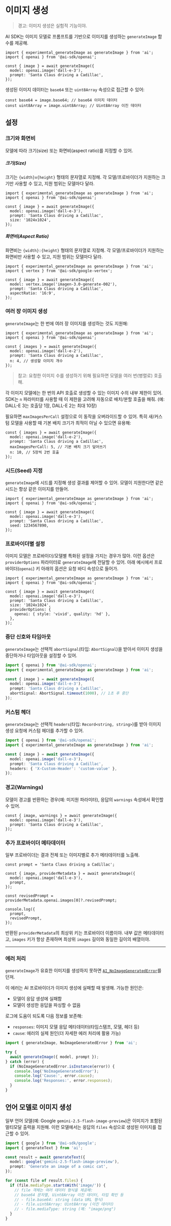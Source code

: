 # 이미지 생성

> 경고: 이미지 생성은 실험적 기능이야.

AI SDK는 이미지 모델로 프롬프트를 기반으로 이미지를 생성하는 `generateImage` 함수를 제공해.

```tsx
import { experimental_generateImage as generateImage } from 'ai';
import { openai } from '@ai-sdk/openai';

const { image } = await generateImage({
  model: openai.image('dall-e-3'),
  prompt: 'Santa Claus driving a Cadillac',
});
```

생성된 이미지 데이터는 `base64` 또는 `uint8Array` 속성으로 접근할 수 있어:

```tsx
const base64 = image.base64; // base64 이미지 데이터
const uint8Array = image.uint8Array; // Uint8Array 이진 데이터
```

## 설정

### 크기와 화면비

모델에 따라 크기(size) 또는 화면비(aspect ratio)를 지정할 수 있어.

##### 크기(Size)

크기는 `{width}x{height}` 형태의 문자열로 지정해.
각 모델/프로바이더가 지원하는 크기만 사용할 수 있고, 지원 범위는 모델마다 달라.

```tsx highlight={"7"}
import { experimental_generateImage as generateImage } from 'ai';
import { openai } from '@ai-sdk/openai';

const { image } = await generateImage({
  model: openai.image('dall-e-3'),
  prompt: 'Santa Claus driving a Cadillac',
  size: '1024x1024',
});
```

##### 화면비(Aspect Ratio)

화면비는 `{width}:{height}` 형태의 문자열로 지정해.
각 모델/프로바이더가 지원하는 화면비만 사용할 수 있고, 지원 범위는 모델마다 달라.

```tsx highlight={"7"}
import { experimental_generateImage as generateImage } from 'ai';
import { vertex } from '@ai-sdk/google-vertex';

const { image } = await generateImage({
  model: vertex.image('imagen-3.0-generate-002'),
  prompt: 'Santa Claus driving a Cadillac',
  aspectRatio: '16:9',
});
```

### 여러 장 이미지 생성

`generateImage`는 한 번에 여러 장 이미지를 생성하는 것도 지원해:

```tsx highlight={"7"}
import { experimental_generateImage as generateImage } from 'ai';
import { openai } from '@ai-sdk/openai';

const { images } = await generateImage({
  model: openai.image('dall-e-2'),
  prompt: 'Santa Claus driving a Cadillac',
  n: 4, // 생성할 이미지 개수
});
```

> 참고: 요청한 이미지 수를 생성하기 위해 필요하면 모델을 여러 번(병렬로) 호출해.

각 이미지 모델에는 한 번의 API 호출로 생성할 수 있는 이미지 수의 내부 제한이 있어. SDK는 `n` 파라미터를 사용할 때 이 제한을 고려해 자동으로 배치/분할 호출을 해줘. (예: DALL-E 3는 호출당 1장, DALL-E 2는 최대 10장)

필요하면 `maxImagesPerCall` 설정으로 이 동작을 오버라이드할 수 있어. 특히 새/커스텀 모델을 사용할 때 기본 배치 크기가 최적이 아닐 수 있으면 유용해:

```tsx
const { images } = await generateImage({
  model: openai.image('dall-e-2'),
  prompt: 'Santa Claus driving a Cadillac',
  maxImagesPerCall: 5, // 기본 배치 크기 덮어쓰기
  n: 10, // 5장씩 2번 호출
});
```

### 시드(Seed) 지정

`generateImage`에 시드를 지정해 생성 결과를 제어할 수 있어.
모델이 지원한다면 같은 시드는 항상 같은 이미지를 만들어.

```tsx highlight={"7"}
import { experimental_generateImage as generateImage } from 'ai';
import { openai } from '@ai-sdk/openai';

const { image } = await generateImage({
  model: openai.image('dall-e-3'),
  prompt: 'Santa Claus driving a Cadillac',
  seed: 1234567890,
});
```

### 프로바이더별 설정

이미지 모델은 프로바이더/모델별 특화된 설정을 가지는 경우가 많아.
이런 옵션은 `providerOptions` 파라미터로 `generateImage`에 전달할 수 있어.
아래 예시에서 프로바이더(`openai`) 키 아래의 옵션은 요청 바디 속성으로 들어가.

```tsx highlight={"9"}
import { experimental_generateImage as generateImage } from 'ai';
import { openai } from '@ai-sdk/openai';

const { image } = await generateImage({
  model: openai.image('dall-e-3'),
  prompt: 'Santa Claus driving a Cadillac',
  size: '1024x1024',
  providerOptions: {
    openai: { style: 'vivid', quality: 'hd' },
  },
});
```

### 중단 신호와 타임아웃

`generateImage`는 선택적 `abortSignal`(타입: `AbortSignal`)을 받아서
이미지 생성을 중단하거나 타임아웃을 설정할 수 있어.

```ts highlight={"7"}
import { openai } from '@ai-sdk/openai';
import { experimental_generateImage as generateImage } from 'ai';

const { image } = await generateImage({
  model: openai.image('dall-e-3'),
  prompt: 'Santa Claus driving a Cadillac',
  abortSignal: AbortSignal.timeout(1000), // 1초 후 중단
});
```

### 커스텀 헤더

`generateImage`는 선택적 `headers`(타입: `Record<string, string>`)를 받아
이미지 생성 요청에 커스텀 헤더를 추가할 수 있어.

```ts highlight={"7"}
import { openai } from '@ai-sdk/openai';
import { experimental_generateImage as generateImage } from 'ai';

const { image } = await generateImage({
  model: openai.image('dall-e-3'),
  prompt: 'Santa Claus driving a Cadillac',
  headers: { 'X-Custom-Header': 'custom-value' },
});
```

### 경고(Warnings)

모델이 경고를 반환하는 경우(예: 미지원 파라미터), 응답의 `warnings` 속성에서 확인할 수 있어.

```tsx
const { image, warnings } = await generateImage({
  model: openai.image('dall-e-3'),
  prompt: 'Santa Claus driving a Cadillac',
});
```

### 추가 프로바이더 메타데이터

일부 프로바이더는 결과 전체 또는 이미지별로 추가 메타데이터를 노출해.

```tsx
const prompt = 'Santa Claus driving a Cadillac';

const { image, providerMetadata } = await generateImage({
  model: openai.image('dall-e-3'),
  prompt,
});

const revisedPrompt = providerMetadata.openai.images[0]?.revisedPrompt;

console.log({
  prompt,
  revisedPrompt,
});
```

반환된 `providerMetadata`의 최상위 키는 프로바이더 이름이야. 내부 값은 메타데이터고,
`images` 키가 항상 존재하며 최상위 `images` 길이와 동일한 길이의 배열이야.

---

### 에러 처리

`generateImage`가 유효한 이미지를 생성하지 못하면 [`AI_NoImageGeneratedError`](/docs/reference/ai-sdk-errors/ai-no-image-generated-error)를 던져.

이 에러는 AI 프로바이더가 이미지 생성에 실패할 때 발생해. 가능한 원인은:

- 모델이 응답 생성에 실패함
- 모델이 생성한 응답을 파싱할 수 없음

로그에 도움이 되도록 다음 정보를 보존해:

- `responses`: 이미지 모델 응답 메타데이터(타임스탬프, 모델, 헤더 등)
- `cause`: 에러의 실제 원인(더 자세한 에러 처리에 활용 가능)

```ts
import { generateImage, NoImageGeneratedError } from 'ai';

try {
  await generateImage({ model, prompt });
} catch (error) {
  if (NoImageGeneratedError.isInstance(error)) {
    console.log('NoImageGeneratedError');
    console.log('Cause:', error.cause);
    console.log('Responses:', error.responses);
  }
}
```

## 언어 모델로 이미지 생성

일부 언어 모델(예: Google `gemini-2.5-flash-image-preview`)은 이미지가 포함된 멀티모달 출력을 지원해.
이런 모델에서는 응답의 `files` 속성으로 생성된 이미지를 접근할 수 있어.

```ts
import { google } from '@ai-sdk/google';
import { generateText } from 'ai';

const result = await generateText({
  model: google('gemini-2.5-flash-image-preview'),
  prompt: 'Generate an image of a comic cat',
});

for (const file of result.files) {
  if (file.mediaType.startsWith('image/')) {
    // file 객체는 여러 데이터 형식을 제공해:
    // base64 문자열, Uint8Array 이진 데이터, 타입 확인 등
    // - file.base64: string (data URL 형식)
    // - file.uint8Array: Uint8Array (이진 데이터)
    // - file.mediaType: string (예: "image/png")
  }
}
```

